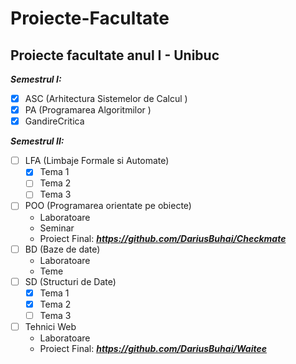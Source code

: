 # Proiecte-Facultate
## Proiecte facultate anul I - Unibuc

***Semestrul I:***
- [x] ASC (Arhitectura Sistemelor de Calcul )
- [x] PA (Programarea Algoritmilor )
- [x] GandireCritica

***Semestrul II:***
- [ ] LFA (Limbaje Formale si Automate)
  - [x] Tema 1
  - [ ] Tema 2
  - [ ] Tema 3
- [ ] POO (Programarea orientate pe obiecte)
  - Laboratoare
  - Seminar
  - Proiect Final: ***https://github.com/DariusBuhai/Checkmate***
- [ ] BD (Baze de date)
  - Laboratoare
  - Teme
- [ ] SD (Structuri de Date)
  - [x] Tema 1
  - [x] Tema 2
  - [ ] Tema 3
- [ ] Tehnici Web
  - Laboratoare
  - Proiect Final: ***https://github.com/DariusBuhai/Waitee***
